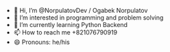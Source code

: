 - 👋 Hi, I’m @NorpulatovDev / Ogabek Norpulatov
- 👀 I’m interested in programming and problem solving
- 🌱 I’m currently learning Python Backend
- 📫 How to reach me +821076790919
- 😄 Pronouns: he/his

<!---
NorpulatovDev/NorpulatovDev is a ✨ special ✨ repository because its `README.md` (this file) appears on your GitHub profile.
You can click the Preview link to take a look at your changes.
--->
